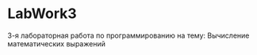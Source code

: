 # LabWork3
3-я лабораторная работа по программированию на тему: Вычисление математических выражений

